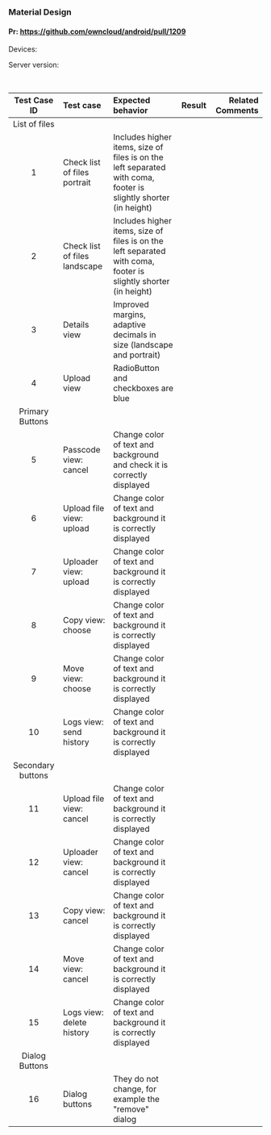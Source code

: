 ### Material Design

#### Pr: https://github.com/owncloud/android/pull/1209

Devices:

Server version:

<br>

Test Case ID | Test case   | Expected behavior | Result | Related Comments
|:----:|:------------- |:-------------|-------------:|----------:
List of files|
1| Check list of files portrait | Includes higher items, size of files is on the left separated with coma, footer is slightly shorter (in height)
2| Check list of files landscape | Includes higher items,  size of files is on the left separated with coma, footer is slightly shorter (in height)
3| Details view | Improved margins, adaptive decimals in size  (landscape and portrait)
4| Upload view | RadioButton and checkboxes are blue |
Primary Buttons|
5| Passcode view: cancel | Change color of text and background and check it is correctly displayed
6| Upload file view: upload| Change color of text and background it is correctly displayed
7| Uploader view: upload| Change color of text and background it is correctly displayed
8| Copy view: choose| Change color of text and background it is correctly displayed
9| Move view: choose| Change color of text and background it is correctly displayed
10| Logs view: send history| Change color of text and background it is correctly displayed
Secondary buttons| 
11| Upload file view: cancel| Change color of text and background it is correctly displayed
12| Uploader view: cancel| Change color of text and background it is correctly displayed
13| Copy view: cancel| Change color of text and background it is correctly displayed
14| Move view: cancel| Change color of text and background it is correctly displayed
15| Logs view: delete history| Change color of text and background it is correctly displayed
Dialog Buttons |
16| Dialog buttons| They do not change, for example the "remove" dialog |

